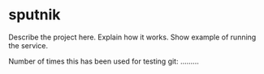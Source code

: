 sputnik
=======

Describe the project here. Explain how it works. Show example of running the service.

Number of times this has been used for testing git:
.........
